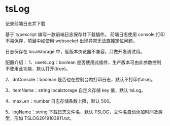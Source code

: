 # tsLog

记录前端日志并下载

基于 typescript 编写一款前端日志保存并下载插件。
前端日志使用 console 打印不易保存，项目中如使用 websocket 出现异常无法直接定位问题。

日志保存在 localstorage 中，低版本浏览器不兼容，只做开发调试用。

配置介绍：
1、usetsLog：boolean
是否使用此插件，生产版本可由此参数控制不使用此功能，默认打开(true)。

2、doConsole：boolean
是否也在控制台内打印日志，默认不打印(false)。

3、itemName：string
localstorage 自定义存储 key 值，默认 tsLog。

4、maxLen：number
日志存储条数上限，默认 500。

5、logName：string
下载日志文件名，默认 TSLOG，文件名自动添加时间及类型，形如 TSLOG2019103911.txt。
